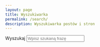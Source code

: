 ```yaml
---
layout: page
title: Wyszukiwarka
permalink: /search/
description: Wyszukiwarka postów i stron
---
```

<div class="search-engine">
  <label>
    Wyszukaj
    <input id="search_input" placeholder="Wpisz szukaną frazę"/>
  </label>

  <div id="search_output"></div>

  <script type="text/javascript" src="/public/js/search/fetch.js"></script>
  <script type="text/javascript" src="/public/js/search/search.js"></script>

  <script type="text/javascript">

    const search = new jekyllSearch(
      'https://www.writeonly.pl/public/js/search/search.json',
      '#search_input',
      '#search_output',
      'https://www.writeonly.pl'
    );

    search.init();

  </script>
</div>

